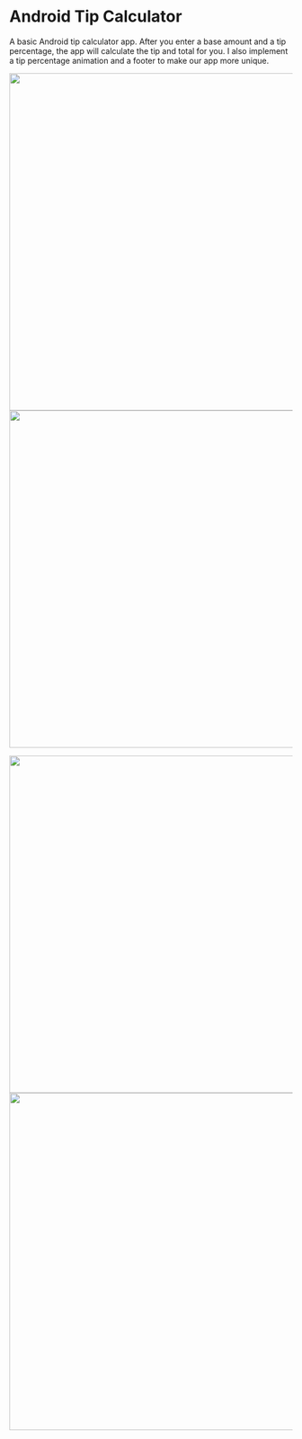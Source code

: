 # Android Tip Calculator

A basic Android tip calculator app. After you enter a base amount and a tip percentage, the app will calculate the tip and total for you. I also implement a tip percentage animation and a footer to make our app more unique.



<img src="https://i.postimg.cc/rpwsK6F8/good.png" height="600">
<img src="https://i.postimg.cc/L5L6r2vV/bad.png" height="600">

<p float="left">
<img src="https://i.postimg.cc/rpwsK6F8/good.png" height="600">
<img src="https://i.postimg.cc/L5L6r2vV/bad.png" height="600">
</p>
